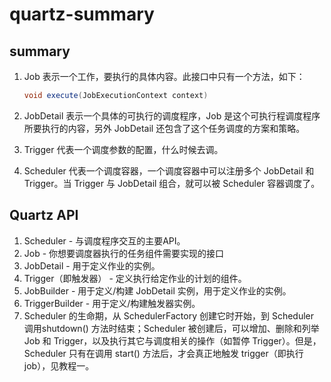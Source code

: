 # quartz-summary

## summary

1. Job 表示一个工作，要执行的具体内容。此接口中只有一个方法，如下：

   ```java
   void execute(JobExecutionContext context)
   ```

2. JobDetail 表示一个具体的可执行的调度程序，Job 是这个可执行程调度程序所要执行的内容，另外 JobDetail 还包含了这个任务调度的方案和策略。
3. Trigger 代表一个调度参数的配置，什么时候去调。
4. Scheduler 代表一个调度容器，一个调度容器中可以注册多个 JobDetail 和 Trigger。当 Trigger 与 JobDetail 组合，就可以被 Scheduler 容器调度了。

## Quartz API

1. Scheduler - 与调度程序交互的主要API。
2. Job - 你想要调度器执行的任务组件需要实现的接口
3. JobDetail - 用于定义作业的实例。
4. Trigger（即触发器） - 定义执行给定作业的计划的组件。
5. JobBuilder - 用于定义/构建 JobDetail 实例，用于定义作业的实例。
6. TriggerBuilder - 用于定义/构建触发器实例。
7. Scheduler 的生命期，从 SchedulerFactory 创建它时开始，到 Scheduler 调用shutdown() 方法时结束；Scheduler 被创建后，可以增加、删除和列举 Job 和 Trigger，以及执行其它与调度相关的操作（如暂停 Trigger）。但是，Scheduler 只有在调用 start() 方法后，才会真正地触发 trigger（即执行 job），见教程一。

